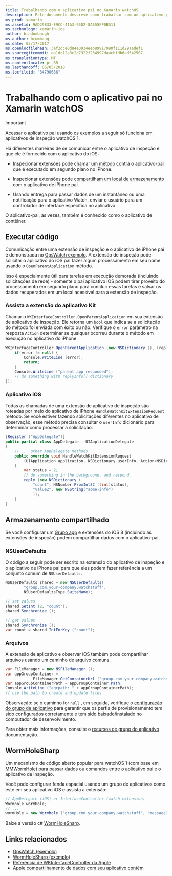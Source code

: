 ```yaml
---
title: Trabalhando com o aplicativo pai no Xamarin watchOS
description: Este documento descreve como trabalhar com um aplicativo-pai watchOS em Xamarin. Ele discute as extensões de aplicativo WatchKit, aplicativos iOS, armazenamento compartilhado e muito mais.
ms.prod: xamarin
ms.assetid: 9AD29833-E9CC-41A3-95D2-8A655FF0B511
ms.technology: xamarin-ios
author: bradumbaugh
ms.author: brumbaug
ms.date: 03/17/2017
ms.openlocfilehash: 3af2cce0d84e3934eeb89917990f111d29aadef1
ms.sourcegitcommit: ea1dc12a3c2d7322f234997daacbfdb6ad542507
ms.translationtype: MT
ms.contentlocale: pt-BR
ms.lasthandoff: 06/05/2018
ms.locfileid: "34790686"
---
```

# <a name="working-with-the-watchos-parent-application-in-xamarin"></a>Trabalhando com o aplicativo pai no Xamarin watchOS

> [!IMPORTANT]
> Acessar o aplicativo pai usando os exemplos a seguir só funciona em aplicativos de inspeção watchOS 1.


Há diferentes maneiras de se comunicar entre o aplicativo de inspeção e que ele é fornecido com o aplicativo do iOS:

- Inspecionar extensões pode [chamar um método](#code) contra o aplicativo-pai que é executado em segundo plano no iPhone.

- Inspecionar extensões pode [compartilham um local de armazenamento](#storage) com o aplicativo de iPhone pai.

- Usando entrega para passar dados de um instantâneo ou uma notificação para o aplicativo Watch, enviar o usuário para um controlador de interface específica no aplicativo.

O aplicativo-pai, às vezes, também é conhecido como o aplicativo de contêiner.


<a name="code" />

## <a name="run-code"></a>Executar código

Comunicação entre uma extensão de inspeção e o aplicativo de iPhone pai é demonstrada no [GpsWatch exemplo](https://developer.xamarin.com/samples/GpsWatch).
A extensão de inspeção pode solicitar o aplicativo do iOS pai fazer algum processamento em seu nome usando o `OpenParentApplication` método.

Isso é especialmente útil para tarefas em execução demorada (incluindo solicitações de rede) - somente o pai aplicativo iOS podem tirar proveito do processamento em segundo plano para concluir essas tarefas e salvar os dados recuperados em um local acessível para a extensão de inspeção.



### <a name="watch-kit-app-extension"></a>Assista a extensão do aplicativo Kit

Chamar o `WKInterfaceController.OpenParentApplication` em sua extensão de aplicativo de inspeção. Ele retorna um `bool` que indica se a solicitação do método foi enviada com êxito ou não. Verifique o `error` parâmetro na resposta `Action` determinar se qualquer ocorreu durante o método em execução no aplicativo do iPhone.

```csharp
WKInterfaceController.OpenParentApplication (new NSDictionary (), (replyInfo, error) => {
    if(error != null) {
        Console.WriteLine (error);
        return;
    }
    Console.WriteLine ("parent app responded");
    // do something with replyInfo[] dictionary
});
```


### <a name="ios-app"></a>Aplicativo iOS

Todas as chamadas de uma extensão de aplicativo de inspeção são roteadas por meio do aplicativo de iPhone `HandleWatchKitExtensionRequest` método.
Se você estiver fazendo solicitações diferentes no aplicativo de observação, esse método precisa consultar o `userInfo` dicionário para determinar como processar a solicitação.


```csharp
[Register ("AppDelegate")]
public partial class AppDelegate : UIApplicationDelegate
{
    // ... other AppDelegate methods
    public override void HandleWatchKitExtensionRequest
        (UIApplication application, NSDictionary userInfo, Action<NSDictionary> reply)
    {
        var status = 2;
        // do something in the background, and respond
        reply (new NSDictionary (
            "count", NSNumber.FromInt32 ((int)status),
            "value2", new NSString("some-info")
            ));
    }
}
```


<a name="storage" />

## <a name="shared-storage"></a>Armazenamento compartilhado

Se você configurar um [Grupo app](~/ios/watchos/app-fundamentals/app-groups.md) e extensões do iOS 8 (incluindo as extensões de inspeção) podem compartilhar dados com o aplicativo-pai.

<a name="nsuserdefaults" />

### <a name="nsuserdefaults"></a>NSUserDefaults

O código a seguir pode ser escrito na extensão do aplicativo de inspeção e o aplicativo de iPhone pai para que eles podem fazer referência a um conjunto comum de `NSUserDefaults`:

```csharp
NSUserDefaults shared = new NSUserDefaults(
        "group.com.your-company.watchstuff",
        NSUserDefaultsType.SuiteName);

// set values
shared.SetInt (2, "count");
shared.Synchronize ();

// get values
shared.Synchronize ();
var count = shared.IntForKey ("count");
```

<a name="files" />

### <a name="files"></a>Arquivos

A extensão de aplicativo e observar iOS também pode compartilhar arquivos usando um caminho de arquivo comuns.

```csharp
var FileManager = new NSFileManager ();
var appGroupContainer =
            FileManager.GetContainerUrl ("group.com.your-company.watchstuff");
var appGroupContainerPath = appGroupContainer.Path;
Console.WriteLine ("agcpath: " + appGroupContainerPath);
// use the path to create and update files
```

Observação: se o caminho for `null` , em seguida, verifique o [configuração do grupo de aplicativo](~/ios/watchos/app-fundamentals/app-groups.md) para garantir que os perfis de provisionamento tem sido configurados corretamente e tem sido baixado/instalado no computador de desenvolvimento.

Para obter mais informações, consulte o [recursos de grupo do aplicativo](~/ios/deploy-test/provisioning/capabilities/app-groups-capabilities.md) documentação.

## <a name="wormholesharp"></a>WormHoleSharp

Um mecanismo de código aberto popular para watchOS 1 (com base em [MMWormHole](https://github.com/mutualmobile/MMWormhole)) para passar dados ou comandos entre o aplicativo pai e o aplicativo de inspeção.

Você pode configurar fenda espacial usando um grupo de aplicativos como este em seu aplicativo iOS e assista a extensão:

```csharp
// AppDelegate (iOS) or InterfaceController (watch extension)
Wormhole wormHole;
// ...
wormHole = new Wormhole ("group.com.your-company.watchstuff", "messageDir");
```

Baixe a versão c# [WormHoleSharp](https://github.com/Clancey/WormHoleSharp).



## <a name="related-links"></a>Links relacionados

- [GpsWatch (exemplo)](https://developer.xamarin.com/samples/monotouch/WatchKit/WatchKitCatalog/)
- [WormHoleSharp (exemplo)](https://github.com/Clancey/WormHoleSharp)
- [Referência de WKInterfaceController da Apple](https://developer.apple.com/library/prerelease/ios/documentation/WatchKit/Reference/WKInterfaceController_class/index.html#//apple_ref/occ/clm/WKInterfaceController/openParentApplication:reply:)
- [Apple compartilhamento de dados com seu aplicativo contém](https://developer.apple.com/library/ios/documentation/General/Conceptual/ExtensibilityPG/ExtensionScenarios.html)
